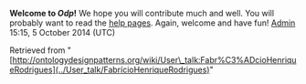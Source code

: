 __Welcome to _Odp_!__ We hope you will contribute much and well. 
You will probably want to read the [help pages](http://ontologydesignpatterns.org/wiki/Help:Contents "Help:Contents"). Again, welcome and have fun! [Admin](../User/ValentinaPresutti "User:ValentinaPresutti") 15:15, 5 October 2014 (UTC)





Retrieved from "[http://ontologydesignpatterns.org/wiki/User\_talk:Fabr%C3%ADcioHenriqueRodrigues](../User_talk/FabrícioHenriqueRodrigues)"
